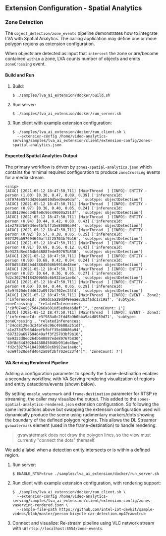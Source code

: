 ## Extension Configuration - Spatial Analytics

### Zone Detection

The `object_detection/zone_events` pipeline demonstrates how to integrate LVA with Spatial Analytics. The calling application may define one or more polygon regions as extension configuration.

When objects are detected as input that `intersect` the zone or are/become contained `within` a zone, LVA counts number of objects and emits `zoneCrossing` event.
#### Build and Run

1. Build:

   ```
   $ ./samples/lva_ai_extension/docker/build.sh
   ```

2. Run server:

   ```
   $ ./samples/lva_ai_extension/docker/run_server.sh
   ```

3. Run client with example extension configuration:

   ```
   $ ./samples/lva_ai_extension/docker/run_client.sh \
     --extension-config /home/video-analytics-serving/samples/lva_ai_extension/client/extension-config/zones-spatial-analytics.json
   ```

#### Expected Spatial Analytics Output

The primary workflow is driven by `zones-spatial-analytics.json` which contains the minimal required configuration to produce  `zoneCrossing` events for a media stream.

```
<snip>
[AIXC] [2021-05-12 18:47:50,711] [MainThread  ] [INFO]: ENTITY - person (1.00) [0.30, 0.47, 0.09, 0.39] ['inferenceId: c8f074e8575d4266a6010d5ed0ea6daf', 'subtype: objectDetection']
[AIXC] [2021-05-12 18:47:50,711] [MainThread  ] [INFO]: ENTITY - person (0.97) [0.36, 0.40, 0.05, 0.24] ['inferenceId: 34cd8129edc34bfe8c96c49600a251df', 'subtype: objectDetection']
[AIXC] [2021-05-12 18:47:50,711] [MainThread  ] [INFO]: ENTITY - person (0.94) [0.44, 0.42, 0.08, 0.43] ['inferenceId: a1e278d7b68d4eefbfbff35e80086a94', 'subtype: objectDetection']
[AIXC] [2021-05-12 18:47:50,711] [MainThread  ] [INFO]: ENTITY - person (0.92) [0.57, 0.38, 0.05, 0.25] ['inferenceId: 697329a697694649aff3f25703bf9b16', 'subtype: objectDetection']
[AIXC] [2021-05-12 18:47:50,711] [MainThread  ] [INFO]: ENTITY - person (0.91) [0.69, 0.56, 0.12, 0.43] ['inferenceId: 8e9323d8ed264b648887ede89767b830', 'subtype: objectDetection']
[AIXC] [2021-05-12 18:47:50,711] [MainThread  ] [INFO]: ENTITY - person (0.90) [0.68, 0.42, 0.04, 0.24] ['inferenceId: 40f8d54d302b4438845046b991de48ee', 'subtype: objectDetection']
[AIXC] [2021-05-12 18:47:50,711] [MainThread  ] [INFO]: ENTITY - person (0.82) [0.64, 0.36, 0.05, 0.27] ['inferenceId: fd2c302794184209b58c6b922ae1ae8c', 'subtype: objectDetection']
[AIXC] [2021-05-12 18:47:50,711] [MainThread  ] [INFO]: ENTITY - person (0.60) [0.84, 0.44, 0.05, 0.29] ['inferenceId: e3e9f520defd4642a09f2bf702ec23f4', 'subtype: objectDetection']
[AIXC] [2021-05-12 18:47:50,711] [MainThread  ] [INFO]: EVENT - Zone2: ['inferenceId: 7a9adc6a29dd48eeae83b3fadc1719af', 'subtype: zoneCrossing', "relatedInferences: ['c8f074e8575d4266a6010d5ed0ea6daf']", 'zoneCount: 1']
[AIXC] [2021-05-12 18:47:50,711] [MainThread  ] [INFO]: EVENT - Zone3: ['inferenceId: e3f983a0c2fd45b9b0bba9a4d8939d71', 'subtype: zoneCrossing', "relatedInferences: ['34cd8129edc34bfe8c96c49600a251df', 'a1e278d7b68d4eefbfbff35e80086a94', '697329a697694649aff3f25703bf9b16', '8e9323d8ed264b648887ede89767b830', '40f8d54d302b4438845046b991de48ee', 'fd2c302794184209b58c6b922ae1ae8c', 'e3e9f520defd4642a09f2bf702ec23f4']", 'zoneCount: 7']
```

#### VA Serving Rendered Pipeline

Adding a configuration parameter to specify the frame-destination enables a secondary workflow, with VA Serving rendering visualization of regions and entity detections/events (shown below).

By setting `enable_watermark` and `frame-destination` parameter for RTSP re streaming, the caller may visualize the output. This added to the `zones-spatial-analytics-rendered.json` extension configuration. So following the same instructions above but swapping the extension configuration used will dynamically produce the scene using rudimentary markers/dots showing the boundary of the defined polygon regions. This allows the DL Streamer `gvawatermark` element (used in the frame-destination) to handle rendering.

> gvawatermark does not draw the polygon lines, so the view must currently "connect the dots" themself.

  We add a label when a detection entity intersects or is within a defined region.

1. Run server:

   ```
   $ ENABLE_RTSP=true ./samples/lva_ai_extension/docker/run_server.sh
   ```

2. Run client with example extension configuration, with rendering support:

   ```
   $ ./samples/lva_ai_extension/docker/run_client.sh \
     --extension-config /home/video-analytics-serving/samples/lva_ai_extension/client/extension-config/zones-vaserving-rendered.json \
     --sample-file-path https://github.com/intel-iot-devkit/sample-videos/blob/master/person-bicycle-car-detection.mp4?raw=true
   ```
3. Connect and visualize: Re-stream pipeline using VLC network stream with url `rtsp://localhost:8554/zone-events`.